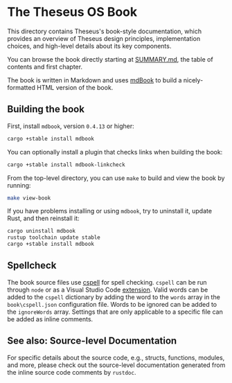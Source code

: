 # The Theseus OS Book

This directory contains Theseus's book-style documentation, which provides an overview of Theseus design principles, implementation choices, and high-level details about its key components.

You can browse the book directly starting at [SUMMARY.md](src/SUMMARY.md), the table of contents and first chapter.

The book is written in Markdown and uses [mdBook](https://rust-lang-nursery.github.io/mdBook/) to build a nicely-formatted HTML version of the book.

## Building the book

First, install `mdbook`, version `0.4.13` or higher:
```sh
cargo +stable install mdbook
```

You can optionally install a plugin that checks links when building the book:
```sh
cargo +stable install mdbook-linkcheck
```

From the top-level directory, you can use `make` to build and view the book by running:
```sh
make view-book
```

If you have problems installing or using `mdbook`, try to uninstall it, update Rust, and then reinstall it:
```sh
cargo uninstall mdbook
rustup toolchain update stable
cargo +stable install mdbook
```

## Spellcheck

The book source files use [cspell](https://github.com/streetsidesoftware/cspell) for spell checking.
`cspell` can be run through `node` or as a Visual Studio Code [extension](https://github.com/streetsidesoftware/vscode-spell-checker).
Valid words can be added to the `cspell` dictionary by adding the word to the `words` array in the `book\cspell.json` configuration file.
Words to be ignored can be added to the `ignoreWords` array.
Settings that are only applicable to a specific file can be added as inline comments.

## See also: Source-level Documentation
For specific details about the source code, e.g., structs, functions, modules, and more, please check out the source-level documentation generated from the inline source code comments by `rustdoc`.
